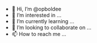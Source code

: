 - 👋 Hi, I’m @opboldee
- 👀 I’m interested in ...
- 🌱 I’m currently learning ...
- 💞️ I’m looking to collaborate on ...
- 📫 How to reach me ...

<!---
opboldee/opboldee is a ✨ special ✨ repository because its `README.md` (this file) appears on your GitHub profile.
You can click the Preview link to take a look at your changes.
--->

